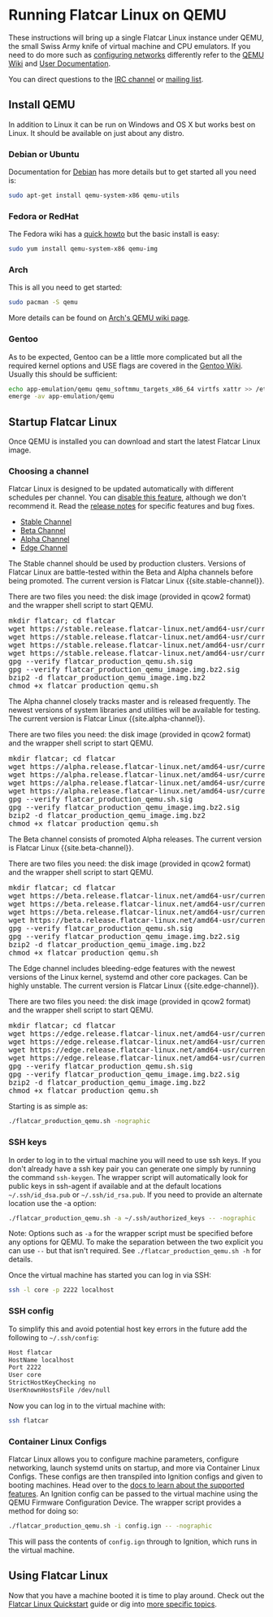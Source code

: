 # Running Flatcar Linux on QEMU

These instructions will bring up a single Flatcar Linux instance under QEMU, the small Swiss Army knife of virtual machine and CPU emulators. If you need to do more such as [configuring networks][qemunet] differently refer to the [QEMU Wiki][qemuwiki] and [User Documentation][qemudoc].

You can direct questions to the [IRC channel][irc] or [mailing list][flatcar-dev].

[qemunet]: http://wiki.qemu.org/Documentation/Networking
[qemuwiki]: http://wiki.qemu.org/Manual
[qemudoc]: http://qemu.weilnetz.de/qemu-doc.html


## Install QEMU

In addition to Linux it can be run on Windows and OS X but works best on Linux. It should be available on just about any distro.

### Debian or Ubuntu

Documentation for [Debian][qemudeb] has more details but to get started all you need is:

```sh
sudo apt-get install qemu-system-x86 qemu-utils
```

[qemudeb]: https://wiki.debian.org/QEMU

### Fedora or RedHat

The Fedora wiki has a [quick howto][qemufed] but the basic install is easy:

```sh
sudo yum install qemu-system-x86 qemu-img
```

[qemufed]: https://fedoraproject.org/wiki/How_to_use_qemu

### Arch

This is all you need to get started:

```sh
sudo pacman -S qemu
```

More details can be found on [Arch's QEMU wiki page](https://wiki.archlinux.org/index.php/Qemu).

### Gentoo

As to be expected, Gentoo can be a little more complicated but all the required kernel options and USE flags are covered in the [Gentoo Wiki][qemugen]. Usually this should be sufficient:

```sh
echo app-emulation/qemu qemu_softmmu_targets_x86_64 virtfs xattr >> /etc/portage/package.use
emerge -av app-emulation/qemu
```

[qemugen]: http://wiki.gentoo.org/wiki/QEMU


## Startup Flatcar Linux

Once QEMU is installed you can download and start the latest Flatcar Linux image.

### Choosing a channel

Flatcar Linux is designed to be updated automatically with different schedules per channel. You can [disable this feature](update-strategies.md), although we don't recommend it. Read the [release notes](https://flatcar-linux.org/releases) for specific features and bug fixes.

<div id="qemu-images">
  <ul class="nav nav-tabs">
    <li class="active"><a href="#stable" data-toggle="tab">Stable Channel</a></li>
    <li><a href="#beta" data-toggle="tab">Beta Channel</a></li>
    <li><a href="#alpha" data-toggle="tab">Alpha Channel</a></li>
    <li><a href="#edge" data-toggle="tab">Edge Channel</a></li>
  </ul>
  <div class="tab-content coreos-docs-image-table">
    <div class="tab-pane active" id="stable">
      <div class="channel-info">
        <p>The Stable channel should be used by production clusters. Versions of Flatcar Linux are battle-tested within the Beta and Alpha channels before being promoted. The current version is Flatcar Linux {{site.stable-channel}}.</p>
       </div>
      <p>There are two files you need: the disk image (provided in qcow2
      format) and the wrapper shell script to start QEMU.</p>
      <pre>mkdir flatcar; cd flatcar
wget https://stable.release.flatcar-linux.net/amd64-usr/current/flatcar_production_qemu.sh
wget https://stable.release.flatcar-linux.net/amd64-usr/current/flatcar_production_qemu.sh.sig
wget https://stable.release.flatcar-linux.net/amd64-usr/current/flatcar_production_qemu_image.img.bz2
wget https://stable.release.flatcar-linux.net/amd64-usr/current/flatcar_production_qemu_image.img.bz2.sig
gpg --verify flatcar_production_qemu.sh.sig
gpg --verify flatcar_production_qemu_image.img.bz2.sig
bzip2 -d flatcar_production_qemu_image.img.bz2
chmod +x flatcar_production_qemu.sh</pre>
    </div>
    <div class="tab-pane" id="alpha">
      <div class="channel-info">
        <p>The Alpha channel closely tracks master and is released frequently. The newest versions of system libraries and utilities will be available for testing. The current version is Flatcar Linux {{site.alpha-channel}}.</p>
      </div>
      <p>There are two files you need: the disk image (provided in qcow2
      format) and the wrapper shell script to start QEMU.</p>
      <pre>mkdir flatcar; cd flatcar
wget https://alpha.release.flatcar-linux.net/amd64-usr/current/flatcar_production_qemu.sh
wget https://alpha.release.flatcar-linux.net/amd64-usr/current/flatcar_production_qemu.sh.sig
wget https://alpha.release.flatcar-linux.net/amd64-usr/current/flatcar_production_qemu_image.img.bz2
wget https://alpha.release.flatcar-linux.net/amd64-usr/current/flatcar_production_qemu_image.img.bz2.sig
gpg --verify flatcar_production_qemu.sh.sig
gpg --verify flatcar_production_qemu_image.img.bz2.sig
bzip2 -d flatcar_production_qemu_image.img.bz2
chmod +x flatcar_production_qemu.sh</pre>
    </div>
    <div class="tab-pane" id="beta">
      <div class="channel-info">
        <p>The Beta channel consists of promoted Alpha releases. The current version is Flatcar Linux {{site.beta-channel}}.</p>
      </div>
      <p>There are two files you need: the disk image (provided in qcow2
      format) and the wrapper shell script to start QEMU.</p>
      <pre>mkdir flatcar; cd flatcar
wget https://beta.release.flatcar-linux.net/amd64-usr/current/flatcar_production_qemu.sh
wget https://beta.release.flatcar-linux.net/amd64-usr/current/flatcar_production_qemu.sh.sig
wget https://beta.release.flatcar-linux.net/amd64-usr/current/flatcar_production_qemu_image.img.bz2
wget https://beta.release.flatcar-linux.net/amd64-usr/current/flatcar_production_qemu_image.img.bz2.sig
gpg --verify flatcar_production_qemu.sh.sig
gpg --verify flatcar_production_qemu_image.img.bz2.sig
bzip2 -d flatcar_production_qemu_image.img.bz2
chmod +x flatcar_production_qemu.sh</pre>
    </div>
    <div class="tab-pane" id="edge">
      <div class="channel-info">
        <p>The Edge channel includes bleeding-edge features with the newest versions of the Linux kernel, systemd and other core packages. Can be highly unstable. The current version is Flatcar Linux {{site.edge-channel}}.</p>
      </div>
      <p>There are two files you need: the disk image (provided in qcow2
      format) and the wrapper shell script to start QEMU.</p>
      <pre>mkdir flatcar; cd flatcar
wget https://edge.release.flatcar-linux.net/amd64-usr/current/flatcar_production_qemu.sh
wget https://edge.release.flatcar-linux.net/amd64-usr/current/flatcar_production_qemu.sh.sig
wget https://edge.release.flatcar-linux.net/amd64-usr/current/flatcar_production_qemu_image.img.bz2
wget https://edge.release.flatcar-linux.net/amd64-usr/current/flatcar_production_qemu_image.img.bz2.sig
gpg --verify flatcar_production_qemu.sh.sig
gpg --verify flatcar_production_qemu_image.img.bz2.sig
bzip2 -d flatcar_production_qemu_image.img.bz2
chmod +x flatcar_production_qemu.sh</pre>
    </div>
  </div>
</div>

Starting is as simple as:

```sh
./flatcar_production_qemu.sh -nographic
```

### SSH keys

In order to log in to the virtual machine you will need to use ssh keys. If you don't already have a ssh key pair you can generate one simply by running the command `ssh-keygen`. The wrapper script will automatically look for public keys in ssh-agent if available and at the default locations `~/.ssh/id_dsa.pub` or `~/.ssh/id_rsa.pub`. If you need to provide an alternate location use the -a option:

```sh
./flatcar_production_qemu.sh -a ~/.ssh/authorized_keys -- -nographic
```

Note: Options such as `-a` for the wrapper script must be specified before any options for QEMU. To make the separation between the two explicit you can use `--` but that isn't required. See `./flatcar_production_qemu.sh -h` for details.

Once the virtual machine has started you can log in via SSH:

```sh
ssh -l core -p 2222 localhost
```

### SSH config

To simplify this and avoid potential host key errors in the future add the following to `~/.ssh/config`:

```sh
Host flatcar
HostName localhost
Port 2222
User core
StrictHostKeyChecking no
UserKnownHostsFile /dev/null
```

Now you can log in to the virtual machine with:

```sh
ssh flatcar
```

### Container Linux Configs

Flatcar Linux allows you to configure machine parameters, configure networking, launch systemd units on startup, and more via Container Linux Configs. These configs are then transpiled into Ignition configs and given to booting machines. Head over to the [docs to learn about the supported features][cl-configs]. An Ignition config can be passed to the virtual machine using the QEMU Firmware Configuration Device. The wrapper script provides a method for doing so:

```sh
./flatcar_production_qemu.sh -i config.ign -- -nographic
```

This will pass the contents of `config.ign` through to Ignition, which runs in the virtual machine.

[cl-configs]: provisioning.md

## Using Flatcar Linux

Now that you have a machine booted it is time to play around. Check out the [Flatcar Linux Quickstart](quickstart.md) guide or dig into [more specific topics](https://docs.flatcar-linux.org).

[flatcar-dev]: https://groups.google.com/forum/#!forum/flatcar-linux-dev
[irc]: irc://irc.freenode.org:6667/#flatcar
